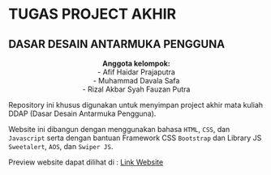 # TUGAS PROJECT AKHIR

## DASAR DESAIN ANTARMUKA PENGGUNA

<p align="center">
<strong>Anggota kelompok: </strong> <br>
- Afif Haidar Prajaputra <br>
- Muhammad Davala Safa <br>
- Rizal Akbar Syah Fauzan Putra <br>
</ul>
</p>

Repository ini khusus digunakan untuk menyimpan project akhir mata kuliah DDAP (Dasar Desain Antarmuka Pengguna).

Website ini dibangun dengan menggunakan bahasa `HTML`, `CSS`, dan `Javascript` serta dengan bantuan Framework CSS `Bootstrap` dan Library JS `Sweetalert`, `AOS`, dan `Swiper JS`.

Preview website dapat dilihat di : <a href="https://kuhakuni.github.io/project-akhir-ddap/" >Link Website </a>

